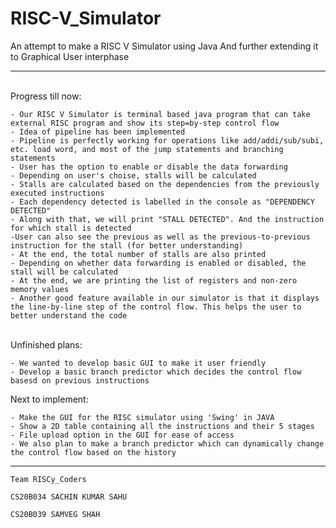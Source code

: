 # RISC-V_Simulator

An attempt to make a RISC V Simulator using Java
And further extending it to Graphical User interphase

---

\
Progress till now:

    - Our RISC V Simulator is terminal based java program that can take external RISC program and show its step=by-step control flow
    - Idea of pipeline has been implemented
    - Pipeline is perfectly working for operations like add/addi/sub/subi, etc. load word, and most of the jump statements and branching statements
    - User has the option to enable or disable the data forwarding
    - Depending on user's choise, stalls will be calculated
    - Stalls are calculated based on the dependencies from the previously executed instructions
    - Each dependency detected is labelled in the console as "DEPENDENCY DETECTED"
    - Along with that, we will print "STALL DETECTED". And the instruction for which stall is detected
    -User can also see the previous as well as the previous-to-previous instruction for the stall (for better understanding)
    - At the end, the total number of stalls are also printed
    - Depending on whether data forwarding is enabled or disabled, the stall will be calculated
    - At the end, we are printing the list of registers and non-zero memory values
    - Another good feature available in our simulator is that it displays the line-by-line step of the control flow. This helps the user to better understand the code

\
Unfinished plans:

    - We wanted to develop basic GUI to make it user friendly
    - Develop a basic branch predictor which decides the control flow basesd on previous instructions

Next to implement:

    - Make the GUI for the RISC simulator using 'Swing' in JAVA
    - Show a 2D table containing all the instructions and their 5 stages
    - File upload option in the GUI for ease of access
    - We also plan to make a branch predictor which can dynamically change the control flow based on the history

---

```
Team RISCy_Coders

CS20B034 SACHIN KUMAR SAHU

CS20B039 SAMVEG SHAH
```
